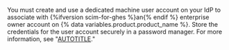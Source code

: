 You must create and use a dedicated machine user account on your IdP to associate with {%ifversion scim-for-ghes %}an{% endif %} enterprise owner account on {% data variables.product.product_name %}. Store the credentials for the user account securely in a password manager. For more information, see "[AUTOTITLE](/admin/identity-and-access-management/using-saml-for-enterprise-iam/configuring-user-provisioning-with-scim-for-your-enterprise#enabling-user-provisioning-for-your-enterprise)."

